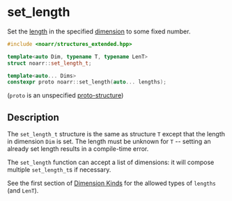 # set_length

Set the [length](../Glossary.md#length) in the specified [dimension](../Glossary.md#dimension) to some fixed number.

```hpp
#include <noarr/structures_extended.hpp>

template<auto Dim, typename T, typename LenT>
struct noarr::set_length_t;

template<auto... Dims>
constexpr proto noarr::set_length(auto... lengths);
```

(`proto` is an unspecified [proto-structure](../Glossary.md#proto-structure))


## Description

The `set_length_t` structure is the same as structure `T` except that the length in dimension `Dim` is set.
The length must be unknown for `T` -- setting an already set length results in a compile-time error.

The `set_length` function can accept a list of dimensions: it will compose multiple `set_length_t`s if necessary.

See the first section of [Dimension Kinds](../DimensionKinds.md) for the allowed types of `lengths` (and `LenT`).
